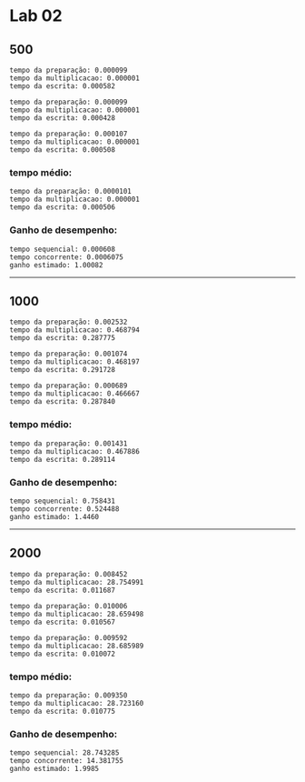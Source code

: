 # Lab 02

## 500

    tempo da preparação: 0.000099
    tempo da multiplicacao: 0.000001
    tempo da escrita: 0.000582

    tempo da preparação: 0.000099
    tempo da multiplicacao: 0.000001
    tempo da escrita: 0.000428

    tempo da preparação: 0.000107
    tempo da multiplicacao: 0.000001
    tempo da escrita: 0.000508

### tempo médio: 

    tempo da preparação: 0.0000101
    tempo da multiplicacao: 0.000001
    tempo da escrita: 0.000506

### Ganho de desempenho: 
    tempo sequencial: 0.000608
    tempo concorrente: 0.0006075
    ganho estimado: 1.00082

---

## 1000

    tempo da preparação: 0.002532
    tempo da multiplicacao: 0.468794
    tempo da escrita: 0.287775

    tempo da preparação: 0.001074
    tempo da multiplicacao: 0.468197
    tempo da escrita: 0.291728

    tempo da preparação: 0.000689
    tempo da multiplicacao: 0.466667
    tempo da escrita: 0.287840

### tempo médio: 

    tempo da preparação: 0.001431
    tempo da multiplicacao: 0.467886
    tempo da escrita: 0.289114

### Ganho de desempenho: 
    tempo sequencial: 0.758431
    tempo concorrente: 0.524488
    ganho estimado: 1.4460

---

## 2000

    tempo da preparação: 0.008452
    tempo da multiplicacao: 28.754991
    tempo da escrita: 0.011687

    tempo da preparação: 0.010006
    tempo da multiplicacao: 28.659498
    tempo da escrita: 0.010567

    tempo da preparação: 0.009592
    tempo da multiplicacao: 28.685989
    tempo da escrita: 0.010072

### tempo médio: 

    tempo da preparação: 0.009350
    tempo da multiplicacao: 28.723160
    tempo da escrita: 0.010775

### Ganho de desempenho: 
    tempo sequencial: 28.743285
    tempo concorrente: 14.381755
    ganho estimado: 1.9985